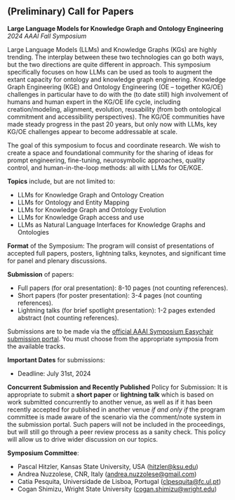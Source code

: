 ## (Preliminary) Call for Papers
**Large Language Models for Knowledge Graph and Ontology Engineering**<br />
*2024 AAAI Fall Symposium*

Large Language Models (LLMs) and Knowledge Graphs (KGs) are highly trending. The interplay between these two technologies can go both ways, but the two directions are quite different in approach. This symposium specifically focuses on how LLMs can be used as tools to augment the extant capacity for ontology and knowledge graph engineering. Knowledge Graph Engineering (KGE) and Ontology Engineering (OE – together KG/OE) challenges in particular have to do with the (to date still) high involvement of humans and human expert in the KG/OE life cycle, including creation/modeling, alignment, evolution, reusability (from both ontological commitment and accessibility perspectives). The KG/OE communities have made steady progress in the past 20 years, but only now with LLMs, key KG/OE challenges appear to become addressable at scale. 

The goal of this symposium to focus and coordinate research. We wish to create a space and foundational community for the sharing of ideas for prompt engineering, fine-tuning, neurosymbolic approaches, quality control, and human-in-the-loop methods: all with LLMs for OE/KGE.

**Topics** include, but are not limited to:
* LLMs for Knowledge Graph and Ontology Creation
* LLMs for Ontology and Entity Mapping
* LLMs for Knowledge Graph and Ontology Evolution
* LLMs for Knowledge Graph access and use
* LLMs as Natural Language Interfaces for Knowledge Graphs and Ontologies

**Format** of the Symposium:
The program will consist of presentations of accepted full papers, posters, lightning talks, keynotes, and significant time for panel and plenary discussions.

**Submission** of papers:
* Full papers (for oral presentation): 8-10 pages (not counting references).
* Short papers (for poster presentation): 3-4 pages (not counting references).
* Lightning talks (for brief spotlight presentation): 1-2 pages extended abstract (not counting references).

Submissions are to be made via the [official AAAI Symposium Easychair submission portal](https://easychair.org/my/conference?conf=fss24). You must choose from the appropriate symposia from the available tracks.

**Important Dates** for submissions:
* Deadline: July 31st, 2024

**Concurrent Submission and Recently Published** Policy for Submission:
It is appropriate to submit a **short paper** or **lightning talk** which is based on work submitted concurrently to another venue, as well as if it has been recently accepted for published in another venue _if and only if_ the program committee is made aware of the scenario via the comment/note system in the submission portal. Such papers will not be included in the proceedings, but will still go through a peer review process as a sanity check. This policy will allow us to drive wider discussion on our topics.

**Symposium Committee**:
* Pascal Hitzler, Kansas State University, USA (hitzler@ksu.edu)
* Andrea Nuzzolese, CNR, Italy (andrea.nuzzolese@gmail.com)
* Catia Pesquita, Universidade de Lisboa, Portugal (clpesquita@fc.ul.pt)
* Cogan Shimizu, Wright State University (cogan.shimizu@wright.edu)
